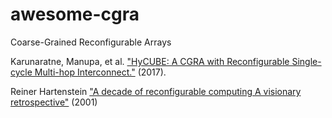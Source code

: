 # awesome-cgra
Coarse-Grained Reconfigurable Arrays

Karunaratne, Manupa, et al. ["HyCUBE: A CGRA with Reconfigurable Single-cycle Multi-hop Interconnect."](http://www.comp.nus.edu.sg/~tulika/DAC17.pdf) (2017).

Reiner Hartenstein ["A decade of reconfigurable computing A visionary retrospective"](https://www.researchgate.net/profile/Reiner_Hartenstein/publication/3893143_A_decade_of_reconfigurable_computing_A_visionary_retrospective/links/0deec520340739fb09000000.pdf) (2001)
